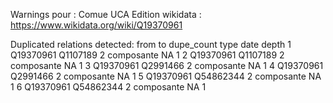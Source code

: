 Warnings pour : Comue UCA
Edition wikidata : https://www.wikidata.org/wiki/Q19370961 

Duplicated relations detected:
       from        to dupe_count       type date depth
1 Q19370961  Q1107189          2 composante   NA     1
2 Q19370961  Q1107189          2 composante   NA     1
3 Q19370961  Q2991466          2 composante   NA     1
4 Q19370961  Q2991466          2 composante   NA     1
5 Q19370961 Q54862344          2 composante   NA     1
6 Q19370961 Q54862344          2 composante   NA     1 

